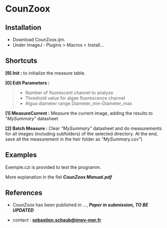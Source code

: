 # CounZoox

## Installation

  - Download  CounZoox.ijm. 
  - Under ImageJ : Plugins > Macros > Install...
  
## Shortcuts 

  **[9] Init :** to initialize the measure table.
  
  **[0] Edit Parameters :** 
  > - Number of fluorescent channel to analyze 
  > - Threshold value for algae fluorescence channel 
  > - Algua diameter range Diameter_min-Diameter_max 

  **[1] MeasureCurrent :** Measure the current image, adding the results to *"MySummary"* datasheet
  
  **[2] Batch Measure :** Clear *"MySummary"* datasheet and do measurements for all images (including subfolders) of the selected directory. 
  At the end, save all the measurement in the heir folder as *"MySummary.csv"*)
  
## Examples

Exemple.czi is provided to test the programm.

More explanation in the fiel ***CounZoox Manual.pdf***


## References

- CounZoox has been published in ..., ***Paper in submission, TO BE UPDATED***

- contact : **sebastien.schaub@imev-mer.fr**
